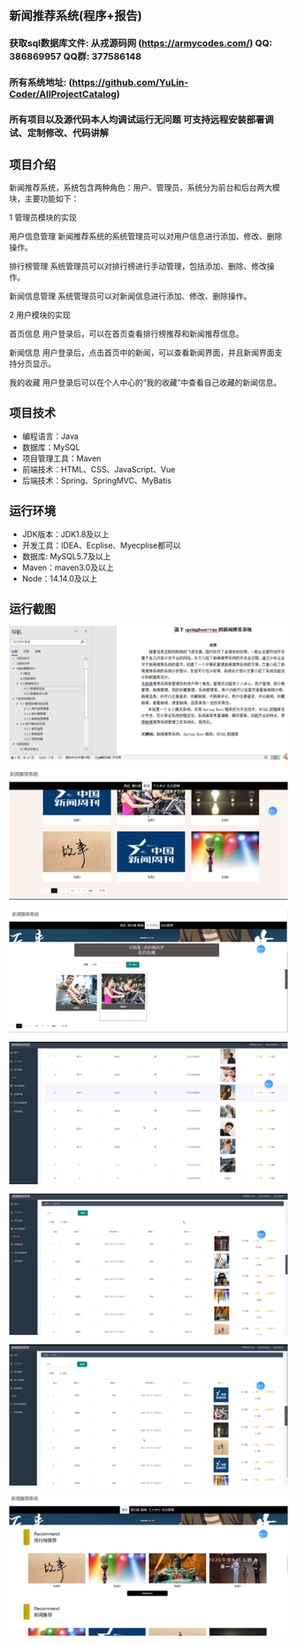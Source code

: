 ## 新闻推荐系统(程序+报告)

###  获取sql数据库文件: 从戎源码网 (https://armycodes.com/) QQ: 386869957 QQ群: 377586148
###  所有系统地址: (https://github.com/YuLin-Coder/AllProjectCatalog) 
###  所有项目以及源代码本人均调试运行无问题 可支持远程安装部署调试、定制修改、代码讲解

## 项目介绍
新闻推荐系统，系统包含两种角色：用户、管理员，系统分为前台和后台两大模块，主要功能如下：

1 管理员模块的实现

用户信息管理
新闻推荐系统的系统管理员可以对用户信息进行添加、修改、删除操作。

排行榜管理
系统管理员可以对排行榜进行手动管理，包括添加、删除、修改操作。

新闻信息管理
系统管理员可以对新闻信息进行添加、修改、删除操作。

2 用户模块的实现

首页信息
用户登录后，可以在首页查看排行榜推荐和新闻推荐信息。

新闻信息
用户登录后，点击首页中的新闻，可以查看新闻界面，并且新闻界面支持分页显示。

我的收藏
用户登录后可以在个人中心的“我的收藏”中查看自己收藏的新闻信息。

## 项目技术
- 编程语言：Java
- 数据库：MySQL
- 项目管理工具：Maven
- 前端技术：HTML、CSS、JavaScript、Vue
- 后端技术：Spring、SpringMVC、MyBatis

## 运行环境
- JDK版本：JDK1.8及以上
- 开发工具：IDEA、Ecplise、Myecplise都可以
- 数据库: MySQL5.7及以上
- Maven：maven3.0及以上
- Node：14.14.0及以上

## 运行截图
![](screenshot/1.png)

![](screenshot/2.png)

![](screenshot/3.png)

![](screenshot/4.png)

![](screenshot/5.png)

![](screenshot/6.png)

![](screenshot/7.png)
